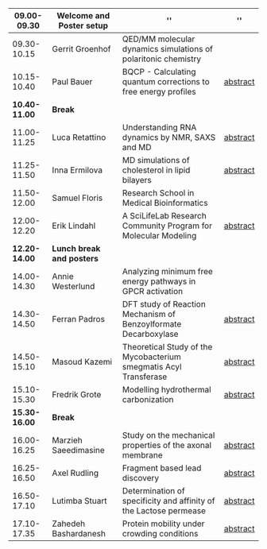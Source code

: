 **09.00-09.30**| **Welcome and Poster setup** | '' | ''
------------|---------------------------|-----------------------|----------
09.30-10.15 | Gerrit Groenhof      | QED/MM molecular dynamics simulations of polaritonic chemistry |
10.15-10.40 | Paul Bauer           | BQCP - Calculating quantum corrections to free energy profiles | [abstract](abstracts/Bauer.md)
**10.40-11.00** | **Break** | | 
11.00-11.25 | Luca Retattino       | Understanding RNA dynamics by NMR, SAXS and MD | [abstract](abstracts/Rettatino.md)
11.25-11.50 | Inna Ermilova        | MD simulations of cholesterol in lipid bilayers | [abstract](abstracts/Ermilova.md)
11.50-12.00 | Samuel Floris        | Research School in Medical Bioinformatics |
12.00-12.20 | Erik Lindahl         | A SciLifeLab Research Community Program for Molecular Modeling | [abstract](abstracts/Lindahl.md)
**12.20-14.00** | **Lunch break and posters** | | 
  14.00-14.30 | Annie Westerlund     | Analyzing minimum free energy pathways in GPCR activation |
14.30-14.50 | Ferran Padros        | DFT study of Reaction Mechanism of Benzoylformate Decarboxylase | [abstract](abstracts/Padros.md)
14.50-15.10 | Masoud Kazemi        | Theoretical Study of the Mycobacterium smegmatis Acyl Transferase | [abstract](abstracts/Kazemi.md)
15.10-15.30 | Fredrik Grote        | Modelling hydrothermal carbonization | [abstract](abstracts/Grote.md)
**15.30-16.00** | **Break** | | 
16.00-16.25 | Marzieh Saeedimasine | Study on the mechanical properties of the axonal membrane | [abstract](abstracts/Saeedimasine.md)
16.25-16.50 | Axel Rudling         | Fragment based lead discovery | [abstract](abstracts/Rudling.md)
16.50-17.10 | Lutimba Stuart       | Determination of specificity and affinity of the Lactose permease | [abstract](abstracts/Lutimba.md)
17.10-17.35 | Zahedeh Bashardanesh | Protein mobility under crowding conditions | [abstract](abstracts/Bashardanesh.md)
